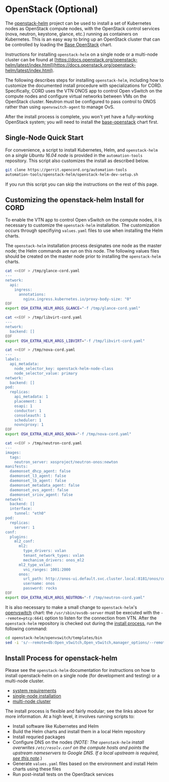 # OpenStack (Optional)

The [openstack-helm](https://github.com/openstack/openstack-helm)
project can be used to install a set of Kubernetes nodes as OpenStack
compute nodes, with the OpenStack control services (nova, neutron,
keystone, glance, etc.) running as containers on Kubernetes. This is
an easy way to bring up an OpenStack cluster that can be controlled
by loading the [Base OpenStack](../charts/base-openstack.md) chart.

Instructions for installing `openstack-helm` on a single node or a
multi-node cluster can be found at
[https://docs.openstack.org/openstack-helm/latest/index.html](https://docs.openstack.org/openstack-helm/latest/index.html).

The following describes steps for installing `openstack-helm`, including how to
customize the documented install procedure with specializations for CORD.
Specifically, CORD uses the VTN ONOS app to control Open vSwitch on
the compute nodes and configure virtual networks between VMs on the
OpenStack cluster. Neutron must be configured to pass control to ONOS
rather than using `openvswitch-agent` to manage OvS.

After the install process is complete, you won't yet have a
fully-working OpenStack system; you will need to install the
[base-openstack](../charts/base-openstack.md) chart first.

## Single-Node Quick Start

For convenience, a script to install Kubernetes, Helm, and `openstack-helm`
on a _single Ubuntu 16.04 node_ is provided in the `automation-tools`
repository.  This script also customizes the install as described
below.

```bash
git clone https://gerrit.opencord.org/automation-tools
automation-tools/openstack-helm/openstack-helm-dev-setup.sh
```

If you run this script you can skip the instructions on the rest of
this page.

## Customizing the openstack-helm Install for CORD

To enable the VTN app to control Open vSwitch on the compute
nodes, it is necessary to customize the `openstack-helm` installation.
The customization occurs through specifiying `values.yaml` files to use
when installing the Helm charts.

The `openstack-helm` installation process designates one node as the
master node; the Helm commands are run on this node.  The following
values files should be created on the master node prior to installing
the `openstack-helm` charts.

```bash
cat <<EOF > /tmp/glance-cord.yaml
---
network:
  api:
    ingress:
      annotations:
        nginx.ingress.kubernetes.io/proxy-body-size: "0"
EOF
export OSH_EXTRA_HELM_ARGS_GLANCE="-f /tmp/glance-cord.yaml"
```

```bash
cat <<EOF > /tmp/libvirt-cord.yaml
---
network:
  backend: []
EOF
export OSH_EXTRA_HELM_ARGS_LIBVIRT="-f /tmp/libvirt-cord.yaml"
```

```bash
cat <<EOF > /tmp/nova-cord.yaml
---
labels:
  api_metadata:
    node_selector_key: openstack-helm-node-class
    node_selector_value: primary
network:
  backend: []
pod:
  replicas:
    api_metadata: 1
    placement: 1
    osapi: 1
    conductor: 1
    consoleauth: 1
    scheduler: 1
    novncproxy: 1
EOF
export OSH_EXTRA_HELM_ARGS_NOVA="-f /tmp/nova-cord.yaml"
```

```bash
cat <<EOF > /tmp/neutron-cord.yaml
---
images:
  tags:
    neutron_server: xosproject/neutron-onos:newton
manifests:
  daemonset_dhcp_agent: false
  daemonset_l3_agent: false
  daemonset_lb_agent: false
  daemonset_metadata_agent: false
  daemonset_ovs_agent: false
  daemonset_sriov_agent: false
network:
  backend: []
  interface:
    tunnel: "eth0"
pod:
  replicas:
    server: 1
conf:
  plugins:
    ml2_conf:
      ml2:
        type_drivers: vxlan
        tenant_network_types: vxlan
        mechanism_drivers: onos_ml2
      ml2_type_vxlan:
        vni_ranges: 1001:2000
      onos:
        url_path: http://onos-ui.default.svc.cluster.local:8181/onos/cordvtn
        username: onos
        password: rocks
EOF
export OSH_EXTRA_HELM_ARGS_NEUTRON="-f /tmp/neutron-cord.yaml"
```

It is also necessary to make a small change to `openstack-helm`'s
[openvswitch](https://github.com/openstack/openstack-helm/tree/master/openvswitch) chart: the `/usr/sbin/ovsdb-server` must be executed with
the `--remote=ptcp:6641` option to listen for the connection from VTN.
After the `openstack-helm` repository is checked out during the
[install process](#install-process-for-openstack-helm),
run the following command:

```bash
cd openstack-helm/openvswitch/templates/bin
sed -i 's/--remote=db:Open_vSwitch,Open_vSwitch,manager_options/--remote=db:Open_vSwitch,Open_vSwitch,manager_options --remote=ptcp:6641/' _openvswitch-db-server.sh.tpl
```

## Install Process for openstack-helm

Please see the `openstack-helm` documentation for instructions on how to
install openstack-helm on a single node (for development and testing) or
a multi-node cluster.

* [system requirements](https://docs.openstack.org/openstack-helm/latest/install/developer/requirements-and-host-config.html)
* [single-node installation](https://docs.openstack.org/openstack-helm/latest/install/developer/index.html)
* [multi-node cluster](https://docs.openstack.org/openstack-helm/latest/install/multinode.html)

The install process is flexible and fairly modular; see the links
above for more information.  At a high level, it involves running
scripts to:

* Install software like Kubernetes and Helm
* Build the Helm charts and install them in a local Helm repository
* Install requried packages
* Configure DNS on the nodes (_NOTE: The `openstack-helm` install overwrites `/etc/resolv.conf` on the compute hosts and points the upstream nameservers to Google DNS.  If a local upstream is required, [see this note](https://docs.openstack.org/openstack-helm/latest/install/developer/kubernetes-and-common-setup.html#clone-the-openstack-helm-repos)_.)
* Generate `values.yaml` files based on the environment and install Helm charts using these files
* Run post-install tests on the OpenStack services
